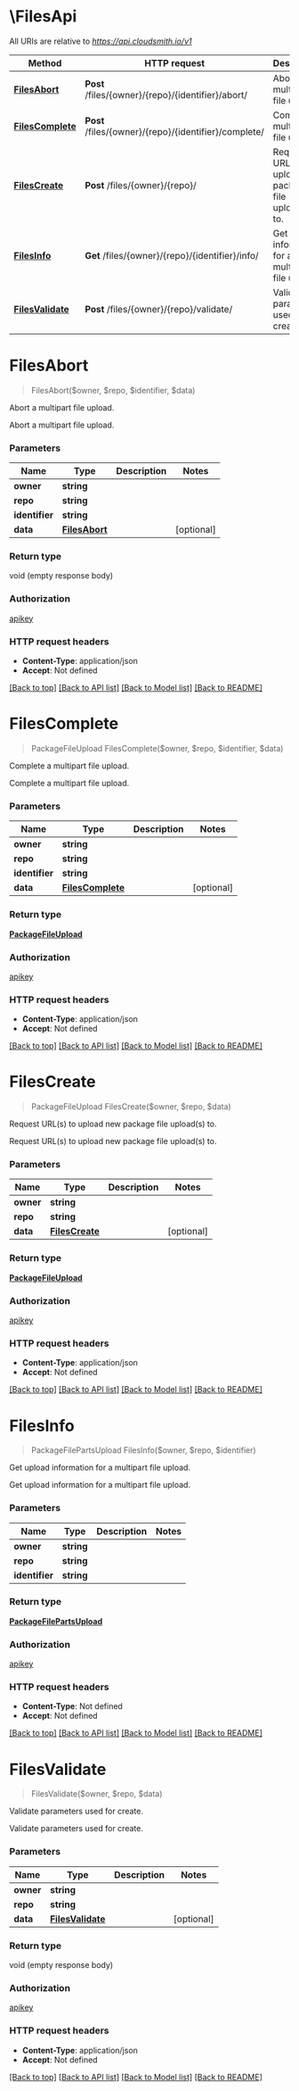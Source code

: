 # \FilesApi

All URIs are relative to *https://api.cloudsmith.io/v1*

Method | HTTP request | Description
------------- | ------------- | -------------
[**FilesAbort**](FilesApi.md#FilesAbort) | **Post** /files/{owner}/{repo}/{identifier}/abort/ | Abort a multipart file upload.
[**FilesComplete**](FilesApi.md#FilesComplete) | **Post** /files/{owner}/{repo}/{identifier}/complete/ | Complete a multipart file upload.
[**FilesCreate**](FilesApi.md#FilesCreate) | **Post** /files/{owner}/{repo}/ | Request URL(s) to upload new package file upload(s) to.
[**FilesInfo**](FilesApi.md#FilesInfo) | **Get** /files/{owner}/{repo}/{identifier}/info/ | Get upload information for a multipart file upload.
[**FilesValidate**](FilesApi.md#FilesValidate) | **Post** /files/{owner}/{repo}/validate/ | Validate parameters used for create.


# **FilesAbort**
> FilesAbort($owner, $repo, $identifier, $data)

Abort a multipart file upload.

Abort a multipart file upload.


### Parameters

Name | Type | Description  | Notes
------------- | ------------- | ------------- | -------------
 **owner** | **string**|  | 
 **repo** | **string**|  | 
 **identifier** | **string**|  | 
 **data** | [**FilesAbort**](FilesAbort.md)|  | [optional] 

### Return type

void (empty response body)

### Authorization

[apikey](../README.md#apikey)

### HTTP request headers

 - **Content-Type**: application/json
 - **Accept**: Not defined

[[Back to top]](#) [[Back to API list]](../README.md#documentation-for-api-endpoints) [[Back to Model list]](../README.md#documentation-for-models) [[Back to README]](../README.md)

# **FilesComplete**
> PackageFileUpload FilesComplete($owner, $repo, $identifier, $data)

Complete a multipart file upload.

Complete a multipart file upload.


### Parameters

Name | Type | Description  | Notes
------------- | ------------- | ------------- | -------------
 **owner** | **string**|  | 
 **repo** | **string**|  | 
 **identifier** | **string**|  | 
 **data** | [**FilesComplete**](FilesComplete.md)|  | [optional] 

### Return type

[**PackageFileUpload**](PackageFileUpload.md)

### Authorization

[apikey](../README.md#apikey)

### HTTP request headers

 - **Content-Type**: application/json
 - **Accept**: Not defined

[[Back to top]](#) [[Back to API list]](../README.md#documentation-for-api-endpoints) [[Back to Model list]](../README.md#documentation-for-models) [[Back to README]](../README.md)

# **FilesCreate**
> PackageFileUpload FilesCreate($owner, $repo, $data)

Request URL(s) to upload new package file upload(s) to.

Request URL(s) to upload new package file upload(s) to.


### Parameters

Name | Type | Description  | Notes
------------- | ------------- | ------------- | -------------
 **owner** | **string**|  | 
 **repo** | **string**|  | 
 **data** | [**FilesCreate**](FilesCreate.md)|  | [optional] 

### Return type

[**PackageFileUpload**](PackageFileUpload.md)

### Authorization

[apikey](../README.md#apikey)

### HTTP request headers

 - **Content-Type**: application/json
 - **Accept**: Not defined

[[Back to top]](#) [[Back to API list]](../README.md#documentation-for-api-endpoints) [[Back to Model list]](../README.md#documentation-for-models) [[Back to README]](../README.md)

# **FilesInfo**
> PackageFilePartsUpload FilesInfo($owner, $repo, $identifier)

Get upload information for a multipart file upload.

Get upload information for a multipart file upload.


### Parameters

Name | Type | Description  | Notes
------------- | ------------- | ------------- | -------------
 **owner** | **string**|  | 
 **repo** | **string**|  | 
 **identifier** | **string**|  | 

### Return type

[**PackageFilePartsUpload**](PackageFilePartsUpload.md)

### Authorization

[apikey](../README.md#apikey)

### HTTP request headers

 - **Content-Type**: Not defined
 - **Accept**: Not defined

[[Back to top]](#) [[Back to API list]](../README.md#documentation-for-api-endpoints) [[Back to Model list]](../README.md#documentation-for-models) [[Back to README]](../README.md)

# **FilesValidate**
> FilesValidate($owner, $repo, $data)

Validate parameters used for create.

Validate parameters used for create.


### Parameters

Name | Type | Description  | Notes
------------- | ------------- | ------------- | -------------
 **owner** | **string**|  | 
 **repo** | **string**|  | 
 **data** | [**FilesValidate**](FilesValidate.md)|  | [optional] 

### Return type

void (empty response body)

### Authorization

[apikey](../README.md#apikey)

### HTTP request headers

 - **Content-Type**: application/json
 - **Accept**: Not defined

[[Back to top]](#) [[Back to API list]](../README.md#documentation-for-api-endpoints) [[Back to Model list]](../README.md#documentation-for-models) [[Back to README]](../README.md)

